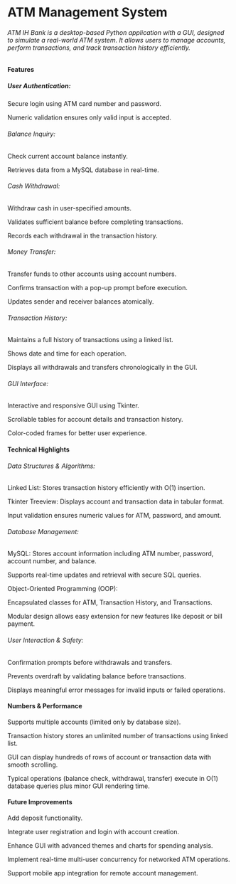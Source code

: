 # ATM Management System



###### ATM IH Bank is a desktop-based Python application with a GUI, designed to simulate a real-world ATM system. It allows users to manage accounts, perform transactions, and track transaction history efficiently.



#### 

#### Features



##### User Authentication:



Secure login using ATM card number and password.



Numeric validation ensures only valid input is accepted.



###### Balance Inquiry:



Check current account balance instantly.



Retrieves data from a MySQL database in real-time.



###### Cash Withdrawal:



Withdraw cash in user-specified amounts.



Validates sufficient balance before completing transactions.



Records each withdrawal in the transaction history.



###### Money Transfer:



Transfer funds to other accounts using account numbers.



Confirms transaction with a pop-up prompt before execution.



Updates sender and receiver balances atomically.



###### Transaction History:



Maintains a full history of transactions using a linked list.



Shows date and time for each operation.



Displays all withdrawals and transfers chronologically in the GUI.



###### GUI Interface:



Interactive and responsive GUI using Tkinter.



Scrollable tables for account details and transaction history.



Color-coded frames for better user experience.



#### Technical Highlights



###### Data Structures \& Algorithms:



Linked List: Stores transaction history efficiently with O(1) insertion.



Tkinter Treeview: Displays account and transaction data in tabular format.



Input validation ensures numeric values for ATM, password, and amount.



###### Database Management:



MySQL: Stores account information including ATM number, password, account number, and balance.



Supports real-time updates and retrieval with secure SQL queries.



Object-Oriented Programming (OOP):



Encapsulated classes for ATM, Transaction History, and Transactions.



Modular design allows easy extension for new features like deposit or bill payment.



###### User Interaction \& Safety:



Confirmation prompts before withdrawals and transfers.



Prevents overdraft by validating balance before transactions.



Displays meaningful error messages for invalid inputs or failed operations.



#### Numbers \& Performance



Supports multiple accounts (limited only by database size).



Transaction history stores an unlimited number of transactions using linked list.



GUI can display hundreds of rows of account or transaction data with smooth scrolling.



Typical operations (balance check, withdrawal, transfer) execute in O(1) database queries plus minor GUI rendering time.



#### Future Improvements



Add deposit functionality.



Integrate user registration and login with account creation.



Enhance GUI with advanced themes and charts for spending analysis.



Implement real-time multi-user concurrency for networked ATM operations.



Support mobile app integration for remote account management.

